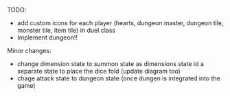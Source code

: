 TODO:
- add custom icons for each player (hearts, dungeon master,
dungeon tile, monster tile, item tile) in duel class
- Implement dungeon!!

Minor changes:
- change dimension state to summon state as dimensions state
id a separate state to place the dice fold (update diagram 
too)
- chage attack state to dungeon state (once dungen is 
integrated into the game)
